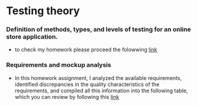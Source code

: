 # Testing theory  
### Definition of methods, types, and levels of testing for an online store application.
- to check my homework please proceed the folowwing [link](https://docs.google.com/spreadsheets/d/1OEGhJVK81rN4aFrfgSxmIuGDIS429uAK/edit?usp=sharing&ouid=115054486416222020297&rtpof=true&sd=true)  
### Requirements and mockup analysis 
- In this homework assignment, I analyzed the available requirements, identified discrepancies in the quality characteristics of the requirements, and compiled all this information into the following table, which you can review by following this [link](https://docs.google.com/spreadsheets/d/1tZbHeBYcs8uBjyV1YXlKzwuEBCJ4ObnQ/edit?usp=sharing&ouid=115054486416222020297&rtpof=true&sd=true) 
